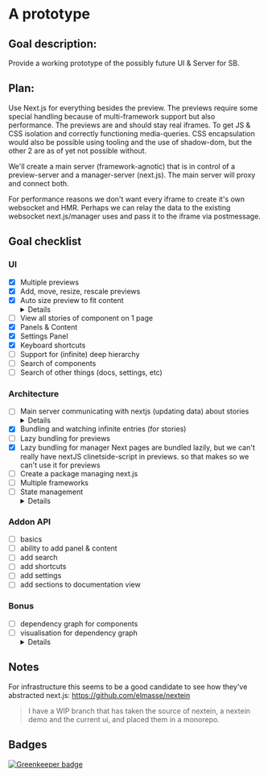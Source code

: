 
# A prototype

## Goal description:
Provide a working prototype of the possibly future UI & Server for SB.

## Plan:

Use Next.js for everything besides the preview. The previews require some special handling because of multi-framework support but also performance. The previews are and should stay real iframes. To get JS & CSS isolation and correctly functioning media-queries. CSS encapsulation would also be possible using tooling and the use of shadow-dom, but the other 2 are as of yet not possible without.

We'll create a main server (framework-agnotic) that is in control of a preview-server and a manager-server (next.js). The main server will proxy and connect both.

For performance reasons we don't want every iframe to create it's own websocket and HMR. Perhaps we can relay the data to the existing websocket next.js/manager uses and pass it to the iframe via postmessage.

## Goal checklist

### UI
- [x] Multiple previews
- [x] Add, move, resize, rescale previews
- [x] Auto size preview to fit content
      <details>If the current solution falls short we could add this: https://developer.mozilla.org/nl/docs/Web/API/MutationObserver
      </details>
- [ ] View all stories of component on 1 page
- [x] Panels & Content
- [x] Settings Panel
- [x] Keyboard shortcuts
- [ ] Support for (infinite) deep hierarchy
- [ ] Search of components
- [ ] Search of other things (docs, settings, etc)

### Architecture
- [ ] Main server communicating with nextjs (updating data) about stories
      <details>
      Generating pages? or maybe some channel to push HMR events
      </details>
- [x] Bundling and watching infinite entries (for stories)
- [ ] Lazy bundling for previews
- [x] Lazy bundling for manager
      <detail>
      Next pages are bundled lazily, but we can't really have nextJS clinetside-script in previews.
      so that makes so we can't use it for previews
      </details>
- [ ] Create a package managing next.js
- [ ] Multiple frameworks
- [ ] State management  
      <details>
       - Redux or mobX, maybe mobx-state-tree?
       - a system for addons to have their state managed via this
       - allow addons to access this state, possibly via a Provider component we provide
      </details>

### Addon API
- [ ] basics
- [ ] ability to add panel & content
- [ ] add search
- [ ] add shortcuts
- [ ] add settings
- [ ] add sections to documentation view

### Bonus
- [ ] dependency graph for components
- [ ] visualisation for dependency graph
      <details>
      http://js.cytoscape.org/demos/cose-bilkent-layout-compound/
      </details>

## Notes
For infrastructure this seems to be a good candidate to see how they've abstracted next.js:
https://github.com/elmasse/nextein

> I have a WIP branch that has taken the source of nextein, a nextein demo and the current ui, and placed them in a monorepo.

## Badges
[![Greenkeeper badge](https://badges.greenkeeper.io/ndelangen/SB4.svg)](https://greenkeeper.io/)

